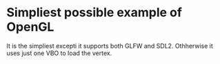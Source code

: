 # Simpliest possible example of OpenGL

It is the simpliest excepti it supports both GLFW and SDL2.
Othherwise it uses just one VBO to load the vertex.